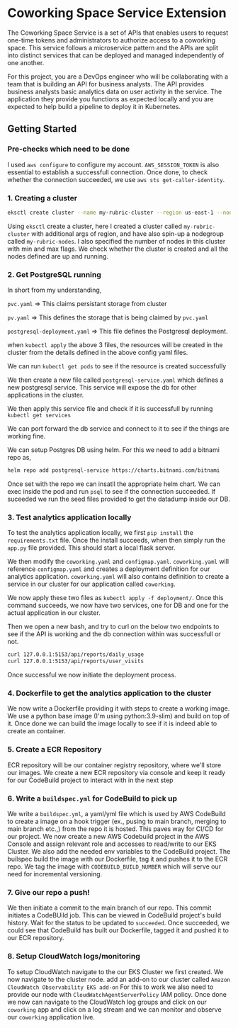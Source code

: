 # Coworking Space Service Extension
The Coworking Space Service is a set of APIs that enables users to request one-time tokens and administrators to authorize access to a coworking space. This service follows a microservice pattern and the APIs are split into distinct services that can be deployed and managed independently of one another.

For this project, you are a DevOps engineer who will be collaborating with a team that is building an API for business analysts. The API provides business analysts basic analytics data on user activity in the service. The application they provide you functions as expected locally and you are expected to help build a pipeline to deploy it in Kubernetes.

## Getting Started

### Pre-checks which need to be done
I used `aws configure` to configure my account. `AWS_SESSION_TOKEN` is also essential to establish a successfull connection. Once done, to check whether the connection succeeded, we use `aws sts get-caller-identity`.

### 1. Creating a cluster

```bash
eksctl create cluster --name my-rubric-cluster --region us-east-1 --nodegroup-name my-rubric-nodes --node-type t3.small --nodes 1 --nodes-min 1 --nodes-max 2
```
Using `eksctl` create a cluster, here I created a cluster called `my-rubric-cluster` with additional args of region, and have also spin-up a nodegroup called `my-rubric-nodes`. I also specified the number of nodes in this cluster with min and max flags. We check whether the cluster is created and all the nodes defined are up and running.

### 2. Get PostgreSQL running
In short from my understanding,

`pvc.yaml` => This claims persistant storage from cluster

`pv.yaml` => This defines the storage that is being claimed by `pvc.yaml`

`postgresql-deployment.yaml` => This file defines the Postgresql deployment.

when `kubectl apply` the above 3 files, the resources will be created in the cluster from the details defined in the above config yaml files.

We can run `kubectl get pods` to see if the resource is created successfully

We then create a new file called `postgresql-service.yaml` which defines a new postgresql service. This service will expose the db for other applications in the cluster.

We then apply this service file and check if it is successfull by running `kubectl get services`

We can port forward the db service and connect to it to see if the things are working fine.

We can setup Postgres DB using helm. For this we need to add a bitnami repo as,

```bash
helm repo add postgresql-service https://charts.bitnami.com/bitnami
```

Once set with the repo we can insatll the appropriate helm chart. We can exec inside the pod and run `psql` to see if the connection succeeded. If suceeded we run the seed files provided to get the datadump inside our DB.

### 3. Test analytics application locally
To test the analytics application locally, we first `pip install` the `requirements.txt` file. Once the install succeeds, when then simply run the `app.py` file provided. This should start a local flask server.

We then modify the `coworking.yaml` and `configmap.yaml`. `coworking.yaml` will reference `configmap.yaml` and creates a deployment definition for our analytics application. `coworking.yaml` will also contains definition to create a service in our cluster for our application called `coworking`.

We now apply these two files as `kubectl apply -f deployment/`. Once this command succeeds, we now have two services, one for DB and one for the actual application in our cluster.

Then we open a new bash, and try to curl on the below two endpoints to see if the API is working and the db connection within was successfull or not.

```bash
curl 127.0.0.1:5153/api/reports/daily_usage
curl 127.0.0.1:5153/api/reports/user_visits
```
Once successful we now initiate the deployment process.

### 4. Dockerfile to get the analytics application to the cluster
We now write a Dockerfile providing it with steps to create a working image. We use a python base image (I'm using python:3.9-slim) and build on top of it. Once done we can build the image locally to see if it is indeed able to create an container.

### 5. Create a ECR Repository
ECR repository will be our container registry repository, where we'll store our images. We create a new ECR repository via console and keep it ready for our CodeBuild project to interact with in the next step

### 6. Write a `buildspec.yml` for CodeBuild to pick up
We write a `buildspec.yml`, a yaml/yml file which is used by AWS CodeBuild to create a image on a hook trigger (ex., pusing to main branch, merging to main branch etc.,) from the repo it is hosted. This paves way for CI/CD for our project. We now create a new AWS Codebuild project in the AWS Console and assign relevant role and accesses to read/write to our EKS Cluster. We also add the needed env variables to the CodeBuild project. The builspec build the image with our Dockerfile, tag it and pushes it to the ECR repo. We tag the image with `CODEBUILD_BUILD_NUMBER` which will serve our need for incremental versioning.


### 7. Give our repo a push!
We then initiate a commit to the main branch of our repo. This commit initiates a CodeBUild job. This can be viewed in CodeBuild project's build history. Wait for the status to be updated to `succeeded`. Once succeeded, we could see that CodeBuild has built our Dockerfile, tagged it and pushed it to our ECR repository.


### 8. Setup CloudWatch logs/monitoring
To setup CloudWatch navigate to the our EKS Cluster we first created. We now navigate to the cluster node. add an add-on to our cluster called `Amazon CloudWatch Observability EKS add-on` 
For this to work we also need to provide our node with `CloudWatchAgentServerPolicy` IAM policy. Once done we now can navigate to the CloudWatch log groups and click on our `coworking` app and click on a log stream and we can monitor and observe our `coworking` application live.

